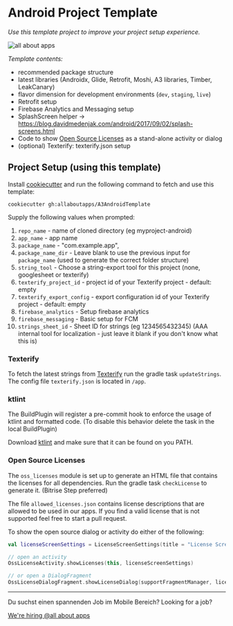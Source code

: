 
# Android Project Template

_Use this template project to improve your project setup experience._

![all about apps](https://kcdn.at/company/51740/3214808/aaa3000.png "all about apps")

*Template contents:*

* recommended package structure
* latest libraries (Androidx, Glide, Retrofit, Moshi, A3 libraries, Timber, LeakCanary)
* flavor dimension for development environments (`dev`, `staging`, `live`)
* Retrofit setup
* Firebase Analytics and Messaging setup
* SplashScreen helper -> https://blog.davidmedenjak.com/android/2017/09/02/splash-screens.html
* Code to show [Open Source Licenses](#open-source-licenses) as a stand-alone activity or dialog
* (optional) Texterify: texterify.json setup


## Project Setup (using this template)

Install [cookiecutter](http://cookiecutter.readthedocs.io/en/latest/installation.html) and run the following command to fetch and use this template:
```
cookiecutter gh:allaboutapps/A3AndroidTemplate
```

Supply the following values when prompted:

1) `repo_name`        - name of cloned directory  (eg   myproject-android)
2) `app_name`         - app name
3) `package_name`     - "com.example.app",
4) `package_name_dir` - Leave blank to use the previous input for `package_name` (used to generate the correct folder structure)
5) `string_tool`      - Choose a string-export tool for this project (none, googlesheet or texterify)
6) `texterify_project_id` - project id of your Texterify project - default: empty
7) `texterify_export_config` - export configuration id of your Texterify project - default: empty
8) `firebase_analytics` - Setup firebase analytics
9) `firebase_messaging` - Basic setup for FCM
10) `strings_sheet_id` - Sheet ID for strings (eg 1234565432345) (AAA internal tool for localization - just leave it blank if you don't know what this is)


### Texterify

To fetch the latest strings from [Texterify](https://github.com/chrztoph/texterify) run the gradle task `updateStrings`. The config file `texterify.json` is located in `/app`.

### ktlint

The BuildPlugin will register a pre-commit hook to enforce the usage of ktlint and formatted code. (To disable this behavior delete the task in the local BuildPlugin)

Download [ktlint](https://github.com/pinterest/ktlint) and make sure that it can be found on you PATH.

### Open Source Licenses

The `oss_licenses` module is set up to generate an HTML file that contains the licenses for all dependencies. Run the gradle task `checkLicense` to generate it. (Bitrise Step preferred)

The file `allowed_licenses.json` contains license descriptions that are allowed to be used in our apps. If you find a valid license that is not supported feel free to start a pull request.

To show the open source dialog or activity do either of the following:

```kotlin
val licenseScreenSettings = LicenseScreenSettings(title = "License Screen", showUpArrow = true)

// open an activity
OssLicenseActivity.showLicenses(this, licenseScreenSettings)

// or open a DialogFragment
OssLicenseDialogFragment.showLicenseDialog(supportFragmentManager, licenseScreenSettings)
```

---

Du suchst einen spannenden Job im Mobile Bereich?
Looking for a job?

[We're hiring @all about apps](https://www.allaboutapps.at/jobs/)


